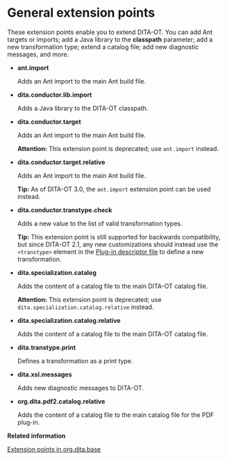 # General extension points

These extension points enable you to extend DITA-OT. You can add Ant targets or imports; add a Java library to the **classpath** parameter; add a new transformation type; extend a catalog file; add new diagnostic messages, and more.

-   **__ant.import__**

    Adds an Ant import to the main Ant build file.

-   **__dita.conductor.lib.import__**

    Adds a Java library to the DITA-OT classpath.

-   **__dita.conductor.target__**

    Adds an Ant import to the main Ant build file.

    **Attention:** This extension point is deprecated; use `ant.import` instead.

-   **__dita.conductor.target.relative__**

    Adds an Ant import to the main Ant build file.

    **Tip:** As of DITA-OT 3.0, the `ant.import` extension point can be used instead.

-   **__dita.conductor.transtype.check__**

    Adds a new value to the list of valid transformation types.

    **Tip:** This extension point is still supported for backwards compatibility, but since DITA-OT 2.1, any new customizations should instead use the `<transtype>` element in the [Plug-in descriptor file](plugin-configfile.md) to define a new transformation.

-   **__dita.specialization.catalog__**

    Adds the content of a catalog file to the main DITA-OT catalog file.

    **Attention:** This extension point is deprecated; use `dita.specialization.catalog.relative` instead.

-   **__dita.specialization.catalog.relative__**

    Adds the content of a catalog file to the main DITA-OT catalog file.

-   **__dita.transtype.print__**

    Defines a transformation as a print type.

-   **__dita.xsl.messages__**

    Adds new diagnostic messages to DITA-OT.

-   **__org.dita.pdf2.catalog.relative__**

    Adds the content of a catalog file to the main catalog file for the PDF plug-in.


**Related information**  


[Extension points in org.dita.base](extension-points-in-org.dita.base.md)

